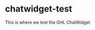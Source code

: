 <div
  data-chat-widget
  data-style="--chat-widget-primary-color: #188bf6; --chat-widget-active-color:#188bf6 ;--chat-widget-bubble-color: #188bf6"
  data-location-id="cQjrTuEtdOkAp3kjjphO"            
  data-prompt-avatar="https://firebasestorage.googleapis.com/v0/b/highlevel-backend.appspot.com/o/locationPhotos%2FcQjrTuEtdOkAp3kjjphO%2Fchat-widget-person?alt=media&token=b7c030d9-2c00-43cc-8382-562115f0f50c">
</div>
       
<script src="https://widgets.leadconnectorhq.com/loader.js" data-resources-url="https://widgets.leadconnectorhq.com/chat-widget/loader.js" >
</script>

<script
  src="https://code.jquery.com/jquery-3.6.0.min.js"
  integrity="sha256-/xUj+3OJU5yExlq6GSYGSHk7tPXikynS7ogEvDej/m4="
  crossorigin="anonymous">
</script>

<script>
  

  
  function waitForElementToDisplay(selector, callback, checkFrequencyInMs, timeoutInMs) {
    var startTimeInMs = Date.now();
    (function loopSearch() {
      if (document.querySelector(selector) != null) {
        callback();
        return;
      }
      else {
        setTimeout(function () {
          if (timeoutInMs && Date.now() - startTimeInMs > timeoutInMs)
            return;
          loopSearch();
        }, checkFrequencyInMs);
      }
    })();
  }


  function waitForElement(selector) {
    return new Promise(resolve => {
        if (document.querySelector(selector)) {
            console.log('FOUND selector');
            alert('FOUND selector');
            return resolve(document.querySelector(selector));
        }

        const observer = new MutationObserver(mutations => {
            if (document.querySelector(selector)) {
              observer.disconnect();  
              return resolve(document.querySelector(selector));
            }
        });

        observer.observe(document.body, {
            childList: true,
            subtree: true
        });
    });
  }

  function btnCwSubmit() {
    try {
      alert('ChatWidget Button was clicked!');
      // document.getElementById("demo").innerHTML = "Hello World";
    } catch (error) {
      console.error(error);
    }
  }
  
  $(document).ready(() => {
    alert('document READY!');
    
    waitForElementToDisplay("#lc_text-widget--send-btn",() => {
      alert('ChatWidget Button Hooked');
      console.log(element.textContent);
      element.addEventListener("click", btnCwSubmit());
    }, 1000, 9000);
  
  /*
     waitForElement('#lc_text-widget--send-btn')
      .then(element => {
        alert('ChatWidget Button Hooked');
        console.log(element.textContent);
        element.addEventListener("click", btnCwSubmit());
      });
  */
  });

  
</script>


# chatwidget-test

This is where we test the GHL ChatWidget

